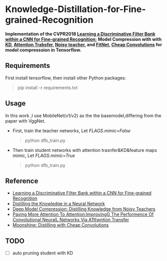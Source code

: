# Knowledge-Distillation-for-Fine-grained-Recognition



**Implementation of the CVPR2018 [Learning a Discriminative Filter Bank within a CNN for Fine-grained Recognition](https://arxiv.org/abs/1611.09932);
Model Compression with with [KD](https://arxiv.org/pdf/1503.02531),  [Attention Trabsfer]( https://arxiv.org/abs/1612.03928),   [Noisy teacher](https://arxiv.org/pdf/1610.09650), and [FitNet](https://arxiv.org/pdf/1412.6550), [Cheap Convolutions](https://arxiv.org/abs/1711.02613) for model compresssion in Tensorflow.**

## Requirements
First install tensorflow, then install other Python packages:
  >pip install -r requirements.txt
  
## Usage

In this work ,I use MobileNet(v1/v2) as the the basemodel,differing from the paper with VggNet.

* First, train the teacher networks, Let *FLAGS.mimic=False*
  >python dfb_train.py
  
* Then train student networks with attention trasnfer&KD&feature maps mimic, Let *FLAGS.mimic=True*
  >python dfb_train.py
 
## Reference

- [Learning a Discriminative Filter Bank within a CNN for Fine-grained Recognition](https://arxiv.org/abs/1611.09932)
- [Distilling the Knowledge in a Neural Network](https://arxiv.org/pdf/1503.02531)
- [Deep Model Compression: Distilling Knowledge from Noisy Teachers](https://arxiv.org/pdf/1610.09650)
- [Paying More Attention To Attention:ImprovingG The Performence Of Convolutional NeuralL Networks Via ATttwntion Transfer]( https://arxiv.org/abs/1612.03928)
- [Moonshine: Distilling with Cheap Convolutions](https://arxiv.org/abs/1711.02613)



## TODO

- [ ] auto pruning student with KD
